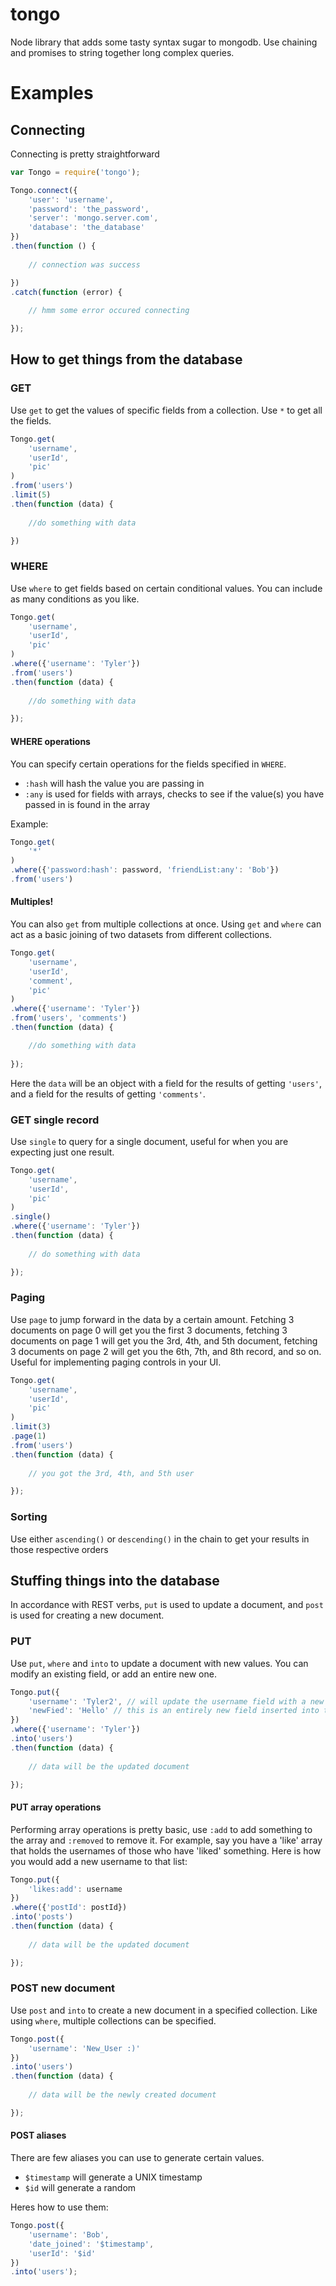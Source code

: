 # tongo

Node library that adds some tasty syntax sugar to mongodb. Use chaining and promises to string together long complex queries. 

# Examples

## Connecting

Connecting is pretty straightforward

```javascript
var Tongo = require('tongo');

Tongo.connect({
	'user': 'username',
	'password': 'the_password',
	'server': 'mongo.server.com',
	'database': 'the_database'
})
.then(function () {
	
	// connection was success

})
.catch(function (error) {
	
	// hmm some error occured connecting

});
```

## How to get things from the database

### GET
Use ```get``` to get the values of specific fields from a collection. Use ```*``` to get all the fields. 

```javascript
Tongo.get(
	'username',
	'userId',
	'pic'
)
.from('users')
.limit(5)
.then(function (data) {
	
	//do something with data

})
```

### WHERE
Use ```where``` to get fields based on certain conditional values. You can include as many conditions as you like. 

```javascript
Tongo.get(
	'username',
	'userId',
	'pic'
)
.where({'username': 'Tyler'})
.from('users')
.then(function (data) {
	
	//do something with data

});
```

#### WHERE operations
You can specify certain operations for the fields specified in ```WHERE```. 

* ```:hash``` will hash the value you are passing in
* ```:any``` is used for fields with arrays, checks to see if the value(s) you have passed in is found in the array

Example:
```Javascript
Tongo.get(
	'*'
)
.where({'password:hash': password, 'friendList:any': 'Bob'})
.from('users')
```

#### Multiples!
You can also ```get``` from multiple collections at once. Using ```get``` and ```where``` can act as a basic joining of two datasets from different collections. 

```javascript
Tongo.get(
	'username',
	'userId',
	'comment',
	'pic'
)
.where({'username': 'Tyler'})
.from('users', 'comments')
.then(function (data) {

	//do something with data
	
});
```

Here the ```data``` will be an object with a field for the results of getting ```'users'```, and a field for the results of getting ```'comments'```.

### GET single record
Use ```single``` to query for a single document, useful for when you are expecting just one result.

```javascript
Tongo.get(
	'username',
	'userId',
	'pic'
)
.single()
.where({'username': 'Tyler'})
.then(function (data) {
	
	// do something with data

});
```

### Paging
Use ```page``` to jump forward in the data by a certain amount. Fetching 3 documents on page 0 will get you the first 3 documents, fetching 3 documents on page 1 will get you the 3rd, 4th, and 5th document, fetching 3 documents on page 2 will get you the 6th, 7th, and 8th record, and so on. Useful for implementing paging controls in your UI. 

```javascript
Tongo.get(
	'username',
	'userId',
	'pic'
)
.limit(3)
.page(1)
.from('users')
.then(function (data) {
	
	// you got the 3rd, 4th, and 5th user

});
```

### Sorting
Use either ```ascending()``` or ```descending()``` in the chain to get your results in those respective orders


## Stuffing things into the database

In accordance with REST verbs, ```put``` is used to update a document, and ```post``` is used for creating a new document.

### PUT
Use ```put```, ```where``` and ```into``` to update a document with new values. You can modify an existing field, or add an entire new one. 

```javascript
Tongo.put({
	'username': 'Tyler2', // will update the username field with a new value
	'newFied': 'Hello' // this is an entirely new field inserted into the document
})
.where({'username': 'Tyler'})
.into('users')
.then(function (data) {
	
	// data will be the updated document

});
```

#### PUT array operations
Performing array operations is pretty basic, use ```:add``` to add something to the array and ```:removed``` to remove it. For example, say you have a 'like' array that holds the usernames of those who have 'liked' something. Here is how you would add a new username to that list:

```javascript
Tongo.put({
	'likes:add': username
})
.where({'postId': postId})
.into('posts')
.then(function (data) {
	
	// data will be the updated document

});
```

### POST new document
Use ```post``` and ```into``` to create a new document in a specified collection. Like using ```where```, multiple collections can be specified. 

```javascript
Tongo.post({
	'username': 'New_User :)'
})
.into('users')
.then(function (data) {
	
	// data will be the newly created document

});
```

#### POST aliases
There are few aliases you can use to generate certain values. 

* ```$timestamp``` will generate a UNIX timestamp 
* ```$id``` will generate a random 

Heres how to use them:

```javascript
Tongo.post({
	'username': 'Bob',
	'date_joined': '$timestamp',
	'userId': '$id'
})
.into('users');
```

